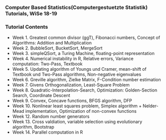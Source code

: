 ### Computer Based Statistics(Computergestuetzte Statistik) Tutorials, WiSe 18-19

### Tutorial Contents
* Week 1. Greatest common divisor (ggT), Fibonacci numbers, Concept of Algorithms: Addition and Multiplication
* Week 2. BubbleSort, BucketSort, MergeSort
* Week 3. simpleQSort, a Turing Machine, floating-point representation
* Week 4. Numerical instability in R, Relative errors, Variance computation: Two-Pass, Textbook
* Week 5. Updating algorithm of Youngs und Cramer, mean-shift of Textbook und Two-Pass algorithms, Non-negative eigenvalues
* Week 6. Greville algorithm, Zielke Matrix,  F-Condition number estimation
* Week 7. Givens Orthogonalization, Least-Square Problem
* Week 8. Quadratic-Interpolation-Search, Optimization: Golden-Section Search, Coordinate Descent
* Week 9. Convex, Concave functions, BFGS algorithm, DFP
* Week 10. Nonlinear least squares problem, Simplex algorithm + Nelder-Mead implementation, Optimization of non-convex functions
* Week 12. Random number generators
* Week 13. Cross valdiation, variable selection using evolutionary algorithm, Bootstrap
* Week 14. Parallel computation in R

